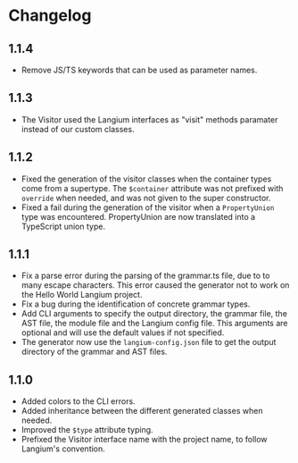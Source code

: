 # Changelog

## 1.1.4

- Remove JS/TS keywords that can be used as parameter names.

## 1.1.3

- The Visitor used the Langium interfaces as "visit" methods paramater instead of our custom classes.

## 1.1.2

- Fixed the generation of the visitor classes when the container types come from a supertype. The `$container` attribute was not prefixed with `override` when needed, and was not given to the super constructor.
- Fixed a fail during the generation of the visitor when a `PropertyUnion` type was encountered. PropertyUnion are now translated into a TypeScript union type.

## 1.1.1

- Fix a parse error during the parsing of the grammar.ts file, due to to many escape characters. This error caused the generator not to work on the Hello World Langium project.
- Fix a bug during the identification of concrete grammar types.
- Add CLI arguments to specify the output directory, the grammar file, the AST file, the module file and the Langium config file. This arguments are optional and will use the default values if not specified.
- The generator now use the `langium-config.json` file to get the output directory of the grammar and AST files.

## 1.1.0

- Added colors to the CLI errors.
- Added inheritance between the different generated classes when needed.
- Improved the `$type` attribute typing.
- Prefixed the Visitor interface name with the project name, to follow Langium's convention.